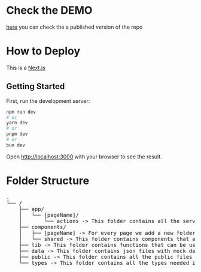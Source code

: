 # Check the DEMO

[here](https://artist-dashboard-sigma.vercel.app/) you can check the a published version of the repo



# How to Deploy 

This is a [Next.js](https://nextjs.org)

## Getting Started

First, run the development server:

```bash
npm run dev
# or
yarn dev
# or
pnpm dev
# or
bun dev
```

Open [http://localhost:3000](http://localhost:3000) with your browser to see the result.

# Folder Structure
<pre>
.
└── /
    ├── app/
    │   └── [pageName]/
    │       └── actions -> This folder contains all the server actions
    ├── components/
    │   ├── [pageName] -> For every page we add a new folder that contains her owns components
    │   └── shared -> This folder contains components that are shared between pages
    ├── lib -> This folder contains functions that can be used between pages or components
    ├── data -> This folder contains json files with mock data needed
    ├── public -> This folder contains all the public files needed in the project.
    └── types -> This folder contains all the types needed in the project for Typescript.
</pre>